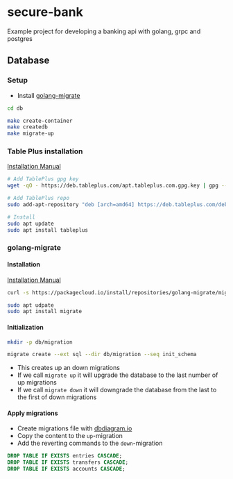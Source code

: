 # secure-bank

Example project for developing a banking api with golang, grpc and postgres

## Database

### Setup

- Install [golang-migrate](#markdown-header-golang-migrate)

```zsh
cd db

make create-container
make createdb
make migrate-up
```

### Table Plus installation

[Installation Manual](https://tableplus.com/blog/2019/10/tableplus-linux-installation.html)

```zsh
# Add TablePlus gpg key
wget -qO - https://deb.tableplus.com/apt.tableplus.com.gpg.key | gpg --dearmor | sudo tee /etc/apt/trusted.gpg.d/tableplus-archive.gpg > /dev/null

# Add TablePlus repo
sudo add-apt-repository "deb [arch=amd64] https://deb.tableplus.com/debian/22 tableplus main"

# Install
sudo apt update
sudo apt install tableplus
```

### golang-migrate

#### Installation

[Installation Manual](https://www.geeksforgeeks.org/how-to-install-golang-migrate-on-ubuntu/)

```zsh
curl -s https://packagecloud.io/install/repositories/golang-migrate/migrate/script.deb.sh | sudo bash

sudo apt udpate
sudo apt install migrate
```

#### Initialization

```zsh
mkdir -p db/migration

migrate create --ext sql --dir db/migration --seq init_schema
```

- This creates up an down migrations
- If we call `migrate up` it will upgrade the database to the last number of up migrations
- If we call `migrate down` it will downgrade the database from the last to the first of down migrations

#### Apply migrations

- Create migrations file with [dbdiagram.io](https://dbdiagram.io/d)
- Copy the content to the `up`-migration
- Add the reverting commands to the `down`-migration

```sql
DROP TABLE IF EXISTS entries CASCADE;
DROP TABLE IF EXISTS transfers CASCADE;
DROP TABLE IF EXISTS accounts CASCADE;
```


